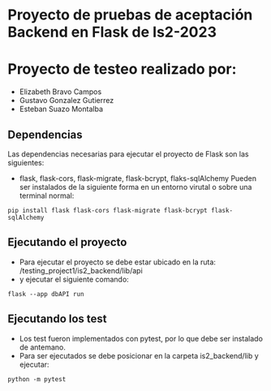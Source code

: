 # Proyecto de pruebas de aceptación Backend en Flask de Is2-2023
# Proyecto de testeo realizado por:
- Elizabeth Bravo Campos
- Gustavo Gonzalez Gutierrez
- Esteban Suazo Montalba

## Dependencias
Las dependencias necesarias para ejecutar el proyecto de Flask son las siguientes:
- flask, flask-cors, flask-migrate, flask-bcrypt, flaks-sqlAlchemy
Pueden ser instalados de la siguiente forma en un entorno virutal o sobre una terminal normal:

```
pip install flask flask-cors flask-migrate flask-bcrypt flask-sqlAlchemy
```
## Ejecutando el proyecto
- Para ejecutar el proyecto se debe estar ubicado en la ruta:
  /testing_project1/is2_backend/lib/api
- y ejecutar el siguiente comando:
```
flask --app dbAPI run
```
## Ejecutando los test
- Los test fueron implementados con pytest, por lo que debe ser instalado de antemano.
- Para ser ejecutados se debe posicionar en la carpeta is2_backend/lib y ejecutar:

```
python -m pytest 
```
